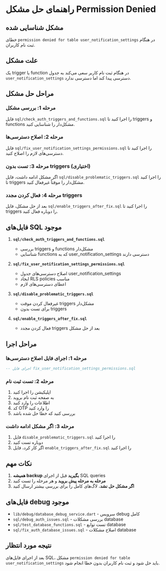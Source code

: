 # راهنمای حل مشکل Permission Denied

## مشکل شناسایی شده
خطای `permission denied for table user_notification_settings` در هنگام ثبت نام کاربران.

## علت مشکل
یک trigger یا function در هنگام ثبت نام کاربر سعی می‌کند به جدول `user_notification_settings` دسترسی پیدا کند اما دسترسی ندارد.

## مراحل حل مشکل

### مرحله 1: بررسی مشکل
فایل `sql/check_auth_triggers_and_functions.sql` را اجرا کنید تا triggers و functions مشکل‌دار را شناسایی کنید.

### مرحله 2: اصلاح دسترسی‌ها
فایل `sql/fix_user_notification_settings_permissions.sql` را اجرا کنید تا دسترسی‌های لازم را اصلاح کنید.

### مرحله 3: تست بدون triggers (اختیاری)
اگر مشکل ادامه داشت، فایل `sql/disable_problematic_triggers.sql` را اجرا کنید تا triggers مشکل‌دار را موقتاً غیرفعال کنید.

### مرحله 4: فعال کردن مجدد triggers
بعد از حل مشکل، فایل `sql/enable_triggers_after_fix.sql` را اجرا کنید تا triggers را دوباره فعال کنید.

## فایل‌های SQL موجود

1. **`sql/check_auth_triggers_and_functions.sql`**
   - بررسی triggers و functions مشکل‌دار
   - شناسایی functions که به user_notification_settings دسترسی دارند

2. **`sql/fix_user_notification_settings_permissions.sql`**
   - اصلاح دسترسی‌های جدول user_notification_settings
   - ایجاد RLS policies مناسب
   - اعطای دسترسی‌های لازم

3. **`sql/disable_problematic_triggers.sql`**
   - غیرفعال کردن موقت triggers مشکل‌دار
   - برای تست بدون triggers

4. **`sql/enable_triggers_after_fix.sql`**
   - فعال کردن مجدد triggers بعد از حل مشکل

## مراحل اجرا

### مرحله 1: اجرای فایل اصلاح دسترسی‌ها
```sql
-- اجرای فایل fix_user_notification_settings_permissions.sql
```

### مرحله 2: تست ثبت نام
1. اپلیکیشن را اجرا کنید
2. به صفحه ثبت نام بروید
3. اطلاعات را وارد کنید
4. کد OTP را وارد کنید
5. بررسی کنید که خطا حل شده باشد

### مرحله 3: اگر مشکل ادامه داشت
1. فایل `disable_problematic_triggers.sql` را اجرا کنید
2. دوباره تست کنید
3. اگر کار کرد، فایل `enable_triggers_after_fix.sql` را اجرا کنید

## نکات مهم

1. **همیشه backup بگیرید** قبل از اجرای SQL queries
2. **مرحله به مرحله پیش بروید** و هر مرحله را تست کنید
3. **اگر مشکل حل نشد**، لاگ‌های کامل را برای بررسی بیشتر ارسال کنید

## فایل‌های debug موجود

- `lib/debug/database_debug_service.dart` - سرویس debug کامل
- `sql/debug_auth_issues.sql` - بررسی مشکلات database
- `sql/test_database_functions.sql` - تست توابع database
- `sql/fix_auth_database_issues.sql` - اصلاح مشکلات database

## نتیجه مورد انتظار

بعد از اجرای فایل‌های SQL، مشکل `permission denied for table user_notification_settings` باید حل شود و ثبت نام کاربران بدون خطا انجام شود.
